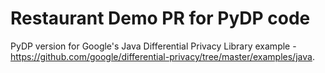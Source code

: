 # Restaurant Demo PR for PyDP code
PyDP version for Google's Java Differential Privacy Library example - https://github.com/google/differential-privacy/tree/master/examples/java.

